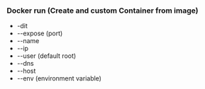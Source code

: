 ### Docker run (Create and custom Container from image) 
* -dit 
* --expose  (port) 
* --name 
* --ip 
* --user (default root) 
* --dns 
* --host 
* --env (environment variable)

```
```
